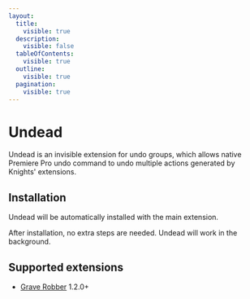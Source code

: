 ```yaml
---
layout:
  title:
    visible: true
  description:
    visible: false
  tableOfContents:
    visible: true
  outline:
    visible: true
  pagination:
    visible: true
---
```


# Undead

Undead is an invisible extension for undo groups, which allows native Premiere Pro undo command to undo multiple actions generated by Knights' extensions.

## Installation

Undead will be automatically installed with the main extension.

After installation, no extra steps are needed. Undead will work in the background.

## Supported extensions

* [Grave Robber](../extensions/grave-robber/) 1.2.0+
